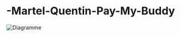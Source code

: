 # -Martel-Quentin-Pay-My-Buddy

![Diagramme](https://github.com/user-attachments/assets/04a94dcb-1629-4e7a-968a-60c3bc9e206e)
